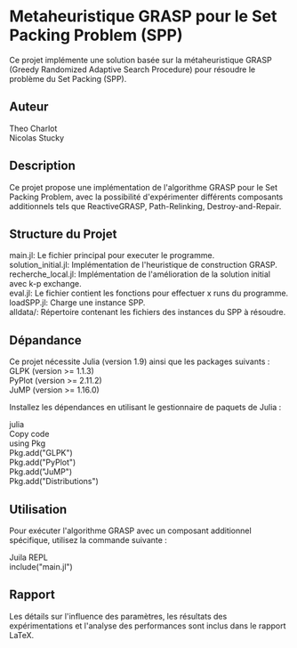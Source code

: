 # Metaheuristique GRASP pour le Set Packing Problem (SPP)
Ce projet implémente une solution basée sur la métaheuristique GRASP (Greedy Randomized Adaptive Search Procedure) pour résoudre le problème du Set Packing (SPP).

## Auteur
Theo Charlot  
Nicolas Stucky  
  
## Description
Ce projet propose une implémentation de l'algorithme GRASP pour le Set Packing Problem, avec la possibilité d'expérimenter différents composants additionnels tels que ReactiveGRASP, Path-Relinking, Destroy-and-Repair.  

## Structure du Projet
main.jl: Le fichier principal pour executer le programme.  
solution_initial.jl: Implémentation de l'heuristique de construction GRASP.  
recherche_local.jl: Implémentation de l'amélioration de la solution initial avec k-p exchange.  
eval.jl: Le fichier contient les fonctions pour effectuer x runs du programme.  
loadSPP.jl: Charge une instance SPP.  
alldata/: Répertoire contenant les fichiers des instances du SPP à résoudre.  

## Dépandance
Ce projet nécessite Julia (version 1.9) ainsi que les packages suivants :  
GLPK (version >= 1.1.3)  
PyPlot (version >= 2.11.2)  
JuMP (version >= 1.16.0)  

Installez les dépendances en utilisant le gestionnaire de paquets de Julia :  
  
julia  
Copy code  
using Pkg  
Pkg.add("GLPK")  
Pkg.add("PyPlot")  
Pkg.add("JuMP")  
Pkg.add("Distributions")  

## Utilisation
Pour exécuter l'algorithme GRASP avec un composant additionnel spécifique, utilisez la commande suivante :  
  
Juila REPL  
include("main.jl")  
  
## Rapport
Les détails sur l'influence des paramètres, les résultats des expérimentations et l'analyse des performances sont inclus dans le rapport LaTeX.  
  
